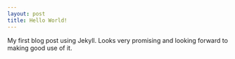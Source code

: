 ```yaml
---
layout: post
title: Hello World!
---
```


My first blog post using Jekyll. Looks very promising and looking forward to making good use of it.
